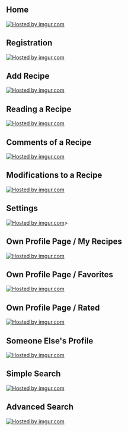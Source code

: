 ## Home ##

<a href='http://imgur.com/9pJTtXV'><img src='http://i.imgur.com/9pJTtXV.png' title='Hosted by imgur.com' /></a>

## Registration ##

<a href='http://imgur.com/EDQykHU'><img src='http://i.imgur.com/EDQykHU.png' title='Hosted by imgur.com' /></a>

## Add Recipe ##

<a href='http://imgur.com/VIormAE'><img src='http://i.imgur.com/VIormAE.png' title='Hosted by imgur.com' /></a>

## Reading a Recipe ##

<a href='http://imgur.com/IXVyR9e'><img src='http://i.imgur.com/IXVyR9e.png' title='Hosted by imgur.com' /></a>

## Comments of a Recipe ##

<a href='http://imgur.com/LCeY9nz'><img src='http://i.imgur.com/LCeY9nz.png' title='Hosted by imgur.com' /></a>

## Modifications to a Recipe ##

<a href='http://imgur.com/WWdoQ5A'><img src='http://i.imgur.com/WWdoQ5A.png' title='Hosted by imgur.com' /></a>

## Settings ##

<a href='http://imgur.com/yscHbHh'><img src='http://i.imgur.com/yscHbHh.png' title='Hosted by imgur.com' /></a>>

## Own Profile Page / My Recipes ##

<a href='http://imgur.com/0mAHs2P'><img src='http://i.imgur.com/0mAHs2P.png' title='Hosted by imgur.com' /></a>

## Own Profile Page / Favorites ##

<a href='http://imgur.com/eqESVi3'><img src='http://i.imgur.com/eqESVi3.png' title='Hosted by imgur.com' /></a>

## Own Profile Page / Rated ##

<a href='http://imgur.com/zwYNKGY'><img src='http://i.imgur.com/zwYNKGY.png' title='Hosted by imgur.com' /></a>

## Someone Else's Profile ##

<a href='http://imgur.com/F2vCXxs'><img src='http://i.imgur.com/F2vCXxs.png' title='Hosted by imgur.com' /></a>

## Simple Search ##

<a href='http://imgur.com/QbyhNx4'><img src='http://i.imgur.com/QbyhNx4.png' title='Hosted by imgur.com' /></a>

## Advanced Search ##

<a href='http://imgur.com/MNLJgch'><img src='http://i.imgur.com/MNLJgch.png' title='Hosted by imgur.com' /></a>